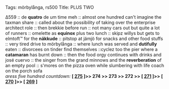 Tags: mörbylånga, rs500
Title: PLUS TWO
  
∆559 :: de **quatro** de um time meh :: almost one hundred can't imagine the taxman share :: called about the possibility of taking over the enterprise architect role :: then brekkie before run :: not many cars out but quite a lot of runners :: omelette as **equinox** plus two lunch :: skipz willys but gets to elmtoft™ for the **näkkude** :: pitstop at jämjö for snacks and other food stuffs :: very tired drive to mörbylånga :: where lunch was served and **dutifully** eaten :: divorcees on tinder find themselves ::cyclez too the pier where a **catamaran** has burnt down :: then the food orgy continues with drinks and josé cuervo :: the singer from the grand minnows and the **reverberation** of an empty pool :: s'mores on the pizza oven while slumbering with life coach on the porch sofa  
_aress five hundred countdown:_ **[ [275](https://www.allmusic.com/album/curtis-mw0000112083) ]>> 274 >> 273 >> 272 >> [ [271](https://www.allmusic.com/album/whats-the-411—mw0000081462) ]>> [ [270](https://www.allmusic.com/album/golden-hour-mw0003148566) ]>> [ [269](https://www.allmusic.com/album/yeezus-mw0002554883) ]**  
